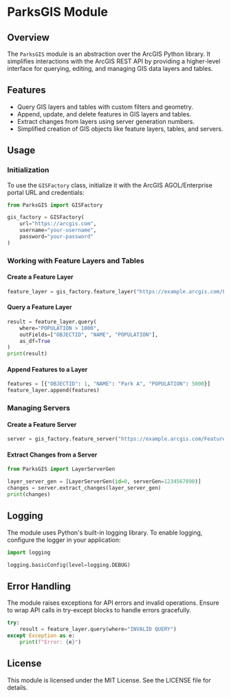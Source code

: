 # ParksGIS Module

## Overview

The `ParksGIS` module is an abstraction over the ArcGIS Python library. It simplifies interactions with the ArcGIS REST API by providing a higher-level interface for querying, editing, and managing GIS data layers and tables.

## Features

- Query GIS layers and tables with custom filters and geometry.
- Append, update, and delete features in GIS layers and tables.
- Extract changes from layers using server generation numbers.
- Simplified creation of GIS objects like feature layers, tables, and servers.

## Usage

### Initialization

To use the `GISFactory` class, initialize it with the ArcGIS AGOL/Enterprise portal URL and credentials:

```python
from ParksGIS import GISFactory

gis_factory = GISFactory(
    url="https://arcgis.com",
    username="your-username",
    password="your-password"
)
```

### Working with Feature Layers and Tables

#### Create a Feature Layer
```python
feature_layer = gis_factory.feature_layer("https://example.arcgis.com/FeatureServer/0")
```

#### Query a Feature Layer
```python
result = feature_layer.query(
    where="POPULATION > 1000",
    outFields=["OBJECTID", "NAME", "POPULATION"],
    as_df=True
)
print(result)
```

#### Append Features to a Layer
```python
features = [{"OBJECTID": 1, "NAME": "Park A", "POPULATION": 5000}]
feature_layer.append(features)
```

### Managing Servers

#### Create a Feature Server
```python
server = gis_factory.feature_server("https://example.arcgis.com/FeatureServer")
```

#### Extract Changes from a Server
```python
from ParksGIS import LayerServerGen

layer_server_gen = [LayerServerGen(id=0, serverGen=1234567890)]
changes = server.extract_changes(layer_server_gen)
print(changes)
```

## Logging

The module uses Python's built-in logging library. To enable logging, configure the logger in your application:

```python
import logging

logging.basicConfig(level=logging.DEBUG)
```

## Error Handling

The module raises exceptions for API errors and invalid operations. Ensure to wrap API calls in try-except blocks to handle errors gracefully.

```python
try:
    result = feature_layer.query(where="INVALID QUERY")
except Exception as e:
    print(f"Error: {e}")
```

## License

This module is licensed under the MIT License. See the LICENSE file for details.